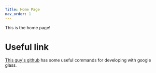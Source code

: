 ```yaml
---
Title: Home Page
nav_order: 1
---
```


This is the home page!

# Useful link

[This guy's github](https://github.com/jaredsburrows/open-quartz) has some useful commands for developing with google glass.